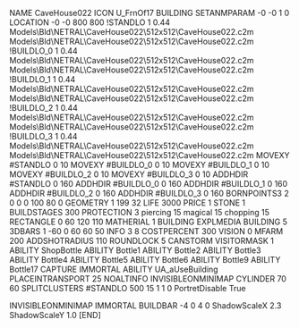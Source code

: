 NAME CaveHouse022
ICON U_FrnOf17
BUILDING
SETANMPARAM -0 -0 1 0
LOCATION -0 -0 800 800
!STANDLO      1 0.44 Models\Bld\NETRAL\CaveHouse022\512x512\CaveHouse022.c2m Models\Bld\NETRAL\CaveHouse022\512x512\CaveHouse022.c2m 
!BUILDLO_0    1 0.44 Models\Bld\NETRAL\CaveHouse022\512x512\CaveHouse022.c2m Models\Bld\NETRAL\CaveHouse022\512x512\CaveHouse022.c2m 
!BUILDLO_1    1 0.44 Models\Bld\NETRAL\CaveHouse022\512x512\CaveHouse022.c2m Models\Bld\NETRAL\CaveHouse022\512x512\CaveHouse022.c2m 
!BUILDLO_2    1 0.44 Models\Bld\NETRAL\CaveHouse022\512x512\CaveHouse022.c2m Models\Bld\NETRAL\CaveHouse022\512x512\CaveHouse022.c2m 
!BUILDLO_3    1 0.44 Models\Bld\NETRAL\CaveHouse022\512x512\CaveHouse022.c2m Models\Bld\NETRAL\CaveHouse022\512x512\CaveHouse022.c2m 
MOVEXY #STANDLO   0 10
MOVEXY #BUILDLO_0 0 10
MOVEXY #BUILDLO_1 0 10
MOVEXY #BUILDLO_2 0 10
MOVEXY #BUILDLO_3 0 10
ADDHDIR #STANDLO 0 160
ADDHDIR #BUILDLO_0 0 160
ADDHDIR #BUILDLO_1 0 160
ADDHDIR #BUILDLO_2 0 160
ADDHDIR #BUILDLO_3 0 160
BORNPOINTS3 2 0 0 0 100 80 0
GEOMETRY 1 199 32
LIFE     3000
PRICE 1 STONE 1
BUILDSTAGES 300
PROTECTION 3 piercing 15 magical 15 chopping 15
RECTANGLE    0 60 120 110
MATHERIAL 1 BUILDING
EXPLMEDIA BUILDING 5
3DBARS 1 -60 0 60 60 50
INFO 3 8
COSTPERCENT 300
VISION 0
MFARM 200
ADDSHOTRADIUS 110
ROUNDLOCK 5
CANSTORM
VISITORMASK 1
ABILITY ShopBottle
ABILITY Bottle1
ABILITY Bottle2
ABILITY Bottle3
ABILITY Bottle4
ABILITY Bottle5
ABILITY Bottle6
ABILITY Bottle9
ABILITY Bottle17
CAPTURE
IMMORTAL
ABILITY UA_aUseBuilding
PLACEINTRANSPORT 25
NOALTINFO
INVISIBLEONMINIMAP
CYLINDER 70 60
SPLITCLUSTERS #STANDLO 500 15 1 1 0
PortretDisable True

INVISIBLEONMINIMAP
IMMORTAL
BUILDBAR -4 0 4 0
ShadowScaleX 2.3
ShadowScaleY 1.0
[END]
